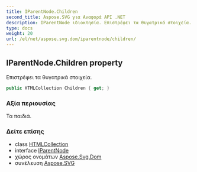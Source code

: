 ```yaml
---
title: IParentNode.Children
second_title: Aspose.SVG για Αναφορά API .NET
description: IParentNode ιδιοκτησία. Επιστρέφει τα θυγατρικά στοιχεία.
type: docs
weight: 20
url: /el/net/aspose.svg.dom/iparentnode/children/
---
```

## IParentNode.Children property

Επιστρέφει τα θυγατρικά στοιχεία.

```csharp
public HTMLCollection Children { get; }
```

### Αξία περιουσίας

Τα παιδιά.

### Δείτε επίσης

* class [HTMLCollection](../../../aspose.svg.collections/htmlcollection/)
* interface [IParentNode](../)
* χώρος ονομάτων [Aspose.Svg.Dom](../../iparentnode/)
* συνέλευση [Aspose.SVG](../../../)


